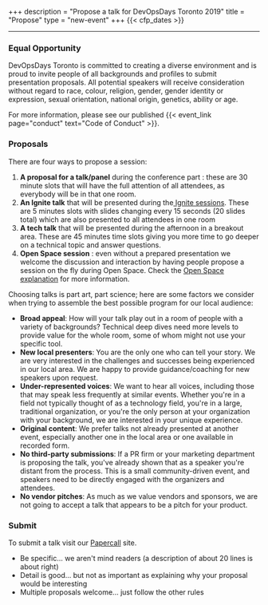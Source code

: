 +++
description = "Propose a talk for DevOpsDays Toronto 2019"
title = "Propose"
type = "new-event"
+++
{{< cfp_dates >}}

<hr>

### Equal Opportunity

DevOpsDays Toronto is committed to creating a diverse environment and is proud to invite people of all backgrounds and profiles to submit presentation proposals. All potential speakers will receive consideration without regard to race, colour, religion, gender, gender identity or expression, sexual orientation, national origin, genetics, ability or age.

For more information, please see our published {{< event_link page="conduct" text="Code of Conduct" >}}.

### Proposals

There are four ways to propose a session:

1. __A proposal for a talk/panel__ during the conference part : these are 30 minute slots that will have the full attention of all attendees, as everybody will be in that one room.
2. __An Ignite talk__ that will be presented during the<a href="/pages/ignite-talks-format"> Ignite sessions</a>. These are 5 minutes slots with slides changing every 15 seconds (20 slides total) which are also presented to all attendees in one room
3. __A tech talk__ that will be presented during the afternoon in a breakout area. These are 45 minutes time slots giving you more time to go deeper on a technical topic and answer questions.
4. __Open Space session__ : even without a prepared presentation we welcome the discussion and interaction by having people propose a session on the fly during Open Space. Check the <a href="/pages/open-space-format">Open Space explanation</a> for more information.

Choosing talks is part art, part science; here are some factors we consider when trying to assemble the best possible program for our local audience:

- __Broad appeal__: How will your talk play out in a room of people with a variety of backgrounds? Technical deep dives need more levels to provide value for the whole room, some of whom might not use your specific tool.
- __New local presenters__: You are the only one who can tell your story. We are very interested in the challenges and successes being experienced in our local area. We are happy to provide guidance/coaching for new speakers upon request.
- __Under-represented voices__: We want to hear all voices, including those that may speak less frequently at similar events. Whether you're in a field not typically thought of as a technology field, you're in a large, traditional organization, or you're the only person at your organization with your background, we are interested in your unique experience.
- __Original content__: We prefer talks not already presented at another event, especially another one in the local area or one available in recorded form.
- __No third-party submissions__: If a PR firm or your marketing department is proposing the talk, you've already shown that as a speaker you're distant from the process. This is a small community-driven event, and speakers need to be directly engaged with the organizers and attendees.
- __No vendor pitches__: As much as we value vendors and sponsors, we are not going to accept a talk that appears to be a pitch for your product.

### Submit

To submit a talk visit our <a href="https://www.papercall.io/dodto2019" target="_blank">Papercall</a> site.

- Be specific... we aren't mind readers (a description of about 20 lines is about right)
- Detail is good... but not as important as explaining why your proposal would be interesting
- Multiple proposals welcome... just follow the other rules